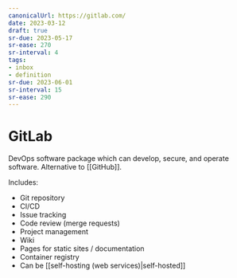 ```yaml
---
canonicalUrl: https://gitlab.com/
date: 2023-03-12
draft: true
sr-due: 2023-05-17
sr-ease: 270
sr-interval: 4
tags:
- inbox
- definition
sr-due: 2023-06-01
sr-interval: 15
sr-ease: 290
---
```


# GitLab

DevOps software package which can develop, secure, and operate software.
Alternative to [[GitHub]].

Includes:

- Git repository
- CI/CD
- Issue tracking
- Code review (merge requests)
- Project management
- Wiki
- Pages for static sites / documentation
- Container registry
- Can be [[self-hosting (web services)|self-hosted]]
